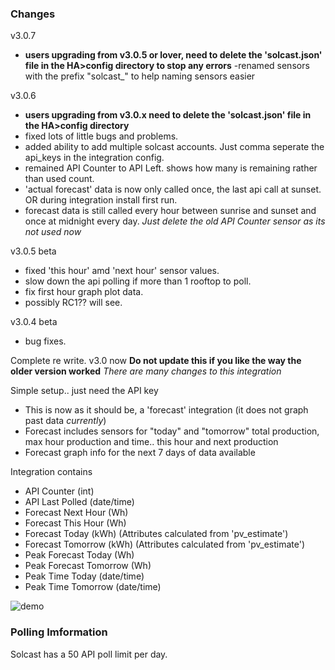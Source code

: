 ### Changes

v3.0.7
- **users upgrading from v3.0.5 or lover, need to delete the 'solcast.json' file in the HA>config directory to stop any errors**
-renamed sensors with the prefix "solcast_" to help naming sensors easier

v3.0.6
- **users upgrading from v3.0.x need to delete the 'solcast.json' file in the HA>config directory**
- fixed lots of little bugs and problems.
- added ability to add multiple solcast accounts. Just comma seperate the api_keys in the integration config.
- remained API Counter to API Left. shows how many is remaining rather than used count.
- 'actual forecast' data is now only called once, the last api call at sunset. OR during integration install first run.
- forecast data is still called every hour between sunrise and sunset and once at midnight every day.
*Just delete the old API Counter sensor as its not used now*

v3.0.5 beta
- fixed 'this hour' amd 'next hour' sensor values.
- slow down the api polling if more than 1 rooftop to poll.
- fix first hour graph plot data.
- possibly RC1?? will see.

v3.0.4 beta
- bug fixes.

Complete re write. v3.0 now 
**Do not update this if you like the way the older version worked**
*There are many changes to this integration*

Simple setup.. just need the API key

- This is now as it should be, a 'forecast' integration (it does not graph past data *currently*)
- Forecast includes sensors for "today" and "tomorrow" total production, max hour production and time.. this hour and next production
- Forecast graph info for the next 7 days of data available

Integration contains
  - API Counter             (int)
  - API Last Polled         (date/time)
  - Forecast Next Hour      (Wh)
  - Forecast This Hour      (Wh)
  - Forecast Today          (kWh) (Attributes calculated from 'pv_estimate')
  - Forecast Tomorrow       (kWh) (Attributes calculated from 'pv_estimate')
  - Peak Forecast Today     (Wh)
  - Peak Forecast Tomorrow  (Wh)
  - Peak Time Today         (date/time)
  - Peak Time Tomorrow      (date/time)

![demo](https://user-images.githubusercontent.com/1471841/172541966-cb3f84a9-66bd-4f0f-99de-6d3e52cfd2ba.png)



### Polling Imformation
Solcast has a 50 API poll limit per day.

